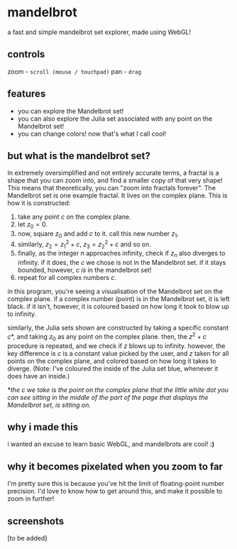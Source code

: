 # mandelbrot
a fast and simple mandelbrot set explorer, made using WebGL!

## controls
zoom - `scroll (mouse / touchpad)`
pan - `drag`

## features
- you can explore the Mandelbrot set! 
- you can also explore the Julia set associated with any point on the Mandelbrot set!
- you can change colors! now that's what I call cool!

## but what is the mandelbrot set?
In extremely oversimplified and not entirely accurate terms, a fractal is a shape that you can zoom into, and find a smaller copy of that very shape! This means that theoretically, you can "zoom into fractals forever". The Mandelbrot set is one example fractal. It lives on the complex plane. This is how it is constructed:

1) take any point $c$ on the complex plane.
2) let $z_0=0$.
3) now, square $z_0$ and add $c$ to it. call this new number $z_1$.
4) similarly, $z_2 = z_1^2+c$, $z_3 = z_2^2+c$ and so on.
5) finally, as the integer $n$ approaches infinity, check if $z_n$ also diverges to infinity. if it does, the $c$ we chose is not in the Mandelbrot set. if it stays bounded, however, $c$ *is* in the mandelbrot set!
6) repeat for all complex numbers $c$.

in this program, you're seeing a visualisation of the Mandelbrot set on the complex plane. if a complex number (point) is in the Mandelbrot set, it is left black. if it isn't, however, it is coloured based on how long it took to blow up to infinity.

similarly, the Julia sets shown are constructed by taking a specific constant $c$*, and taking $z_0$ as any point on the complex plane. then, the $z^2+c$ procedure is repeated, and we check if $z$ blows up to infinity. however, the key difference is $c$ is a constant value picked by the user, and $z$ taken for all points on the complex plane, and colored based on how long it takes to diverge.
(Note: I've coloured the inside of the Julia set blue, whenever it does have an inside.)

**the c we take is the point on the complex plane that the little white dot you can see sitting in the middle of the part of the page that displays the Mandelbrot set, is sitting on.*

## why i made this
i wanted an excuse to learn basic WebGL, and mandelbrots are cool! **:<zero-width space>)**

## why it becomes pixelated when you zoom to far
I'm pretty sure this is because you've hit the limit of floating-point number precision. I'd love to know how to get around this, and make it possible to zoom in further!

## screenshots
[to be added]